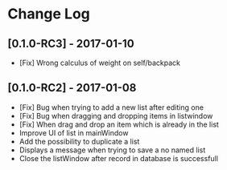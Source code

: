 # Change Log

## [0.1.0-RC3] - 2017-01-10

- [Fix] Wrong calculus of weight on self/backpack

## [0.1.0-RC2] - 2017-01-08

- [Fix] Bug when trying to add a new list after editing one
- [Fix] Bug when dragging and dropping items in listwindow
- [Fix] When drag and drop an item which is already in the list
- Improve UI of list in mainWindow
- Add the possibility to duplicate a list
- Displays a message when trying to save a no named list
- Close the listWindow after record in database is successfull